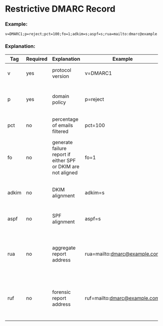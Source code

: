 # Restrictive DMARC Record

### Example:
```
v=DMARC1;p=reject;pct=100;fo=1;adkim=s;aspf=s;rua=mailto:dmarc@example.com;ruf=mailto:dmarc@example.com
```
### Explanation:

|Tag|Required|Explanation|Example|Rationale|
|---|---|---|---|---|
|v|yes|protocol version|v=DMARC1|Protocol version must be specified|
|p|yes|domain policy|p=reject|DMARC failures should result in email rejection|
|pct|no|percentage of emails filtered|pct=100|All emails should be filtered|
|fo|no|generate failure report if either SPF or DKIM are not aligned|fo=1|The misalignment of either SPF or DKIM should generate a failure report|
|adkim|no|DKIM alignment|adkim=s|DKIM misalignment should result in a failure|
|aspf|no|SPF alignment|aspf=s|SPF misalignment should result in a failure|
|rua|no|aggregate report address|rua=mailto:dmarc@example.com|DMARC reports should be directed to a specific mailbox and reviewed|
|ruf|no|forensic report address|ruf=mailto:dmarc@example.com|DMARC reports should be directed to a specific mailbox and reviewed|
